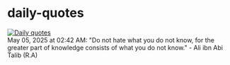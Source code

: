 # daily-quotes
[![Daily quotes](https://github.com/ceepu8/daily-quotes/actions/workflows/daily-quote.yml/badge.svg)](https://github.com/ceepu8/daily-quotes/actions/workflows/daily-quote.yml)<br/>
May 05, 2025 at 02:42 AM: "Do not hate what you do not know, for the greater part of knowledge consists of what you do not know." - Ali ibn Abi Talib (R.A)
